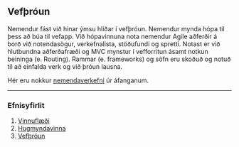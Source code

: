 ## Vefþróun 

Nemendur fást við hinar ýmsu hliðar í vefþróun. Nemendur mynda hópa til þess að búa til vefapp. Við hópavinnuna nota nemendur Agile aðferðir á borð við notendasögur, verkefnalista, stöðufundi og spretti. Notast er við hlutbundna aðferðafræði og MVC mynstur í vefforritun ásamt notkun beininga (e. Routing). Rammar (e. frameworks) og söfn eru skoðuð og notuð til að einfalda verk og við þróun lausna. 
<br>

Hér eru nokkur [nemendaverkefni](https://github.com/vefforritunII/afangi/blob/main/Nemendaverkefni.md) úr áfanganum.

---

### Efnisyfirlit
1. [Vinnuflæði](https://github.com/vefforritunII/afangi/blob/main/Vinnuflaedi.md)
1. [Hugmyndavinna](https://github.com/vefforritunII/afangi/blob/main/Hugmyndavinna.md)
1. [Vefþróun](https://github.com/vefforritunII/afangi/blob/main/Vefthroun.md)

